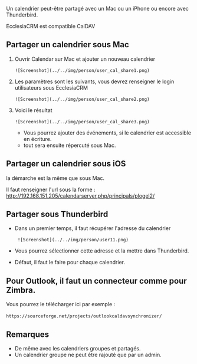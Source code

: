 Un calendrier peut-être partagé avec un Mac ou un iPhone ou encore avec Thunderbird.

EcclesiaCRM est compatible CalDAV 

## Partager un calendrier sous Mac

1. Ouvrir Calendar sur Mac et ajouter un nouveau calendrier
       
       ![Screenshot](../../img/person/user_cal_share1.png)

2. Les paramètres sont les suivants, vous devrez renseigner le login utilisateurs sous EcclesiaCRM
    
       ![Screenshot](../../img/person/user_cal_share2.png)

4. Voici le résultat

       ![Screenshot](../../img/person/user_cal_share3.png)
       
    - Vous pourrez ajouter des événements, si le calendrier est accessible en écriture.
    - tout sera ensuite répercuté sous Mac.
    
## Partager un calendrier sous iOS

la démarche est la même que sous Mac.

Il faut renseigner l'url sous la forme :  http://192.168.151.205/calendarserver.php/principals/plogel2/

## Partager sous Thunderbird

- Dans un premier temps, il faut récupérer l'adresse du calendrier

       ![Screenshot](../../img/person/user11.png)
       
- Vous pourrez sélectionner cette adresse et la mettre dans Thunderbird.

- Défaut, il faut le faire pour chaque calendrier.

## Pour Outlook, il faut un connecteur comme pour Zimbra.

Vous pourrez le télécharger ici par exemple : 

```https://sourceforge.net/projects/outlookcaldavsynchronizer/```



## Remarques

- De même avec les calendriers groupes et partagés.
- Un calendrier groupe ne peut être rajouté que par un admin.

